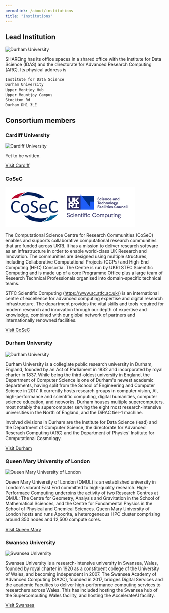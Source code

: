 ```yaml
---
permalink: /about/institutions
title: "Institutions"
---
```


## Lead Institution

![Durham University](/assets/images/Durham.jpg)

SHAREing has its office spaces in a shared office with the Institute for Data Science (IDAS) and the directorate for Advanced Research Computing (ARC).
Its physical address is

~~~~~~~~~~~~~~~~~~~~~~~~~~~~~~~~
Institute for Data Science
Durham University 
Upper Montjoy Hub
Upper Mountjoy Campus
Stockton Rd
Durham DH1 3LE
~~~~~~~~~~~~~~~~~~~~~~~~~~~~~~~~


## Consortium members


### Cardiff University

![Cardiff University](/assets/logos/Cardiff-Logo.png)

Yet to be written. 

[Visit Cardiff](https://link-url-here.org)


### CoSeC

![CoSeC](/assets/logos/CoSeC-STFC.png)

The Computational Science Centre for Research Communities (CoSeC) enables and supports collaborative computational research communities that are funded across UKRI. It has a mission to deliver research software as an infrastructure in order to enable world-class UK Research and Innovation. The communities are designed using multiple structures, including Collaborative Computational Projects (CCPs) and High-End Computing (HEC) Consortia. The Centre is run by UKRI STFC Scientific Computing and is made up of a core Programme Office plus a large team of Research Technical Professionals organised into domain-specific technical teams.

STFC Scientific Computing (https://www.sc.stfc.ac.uk/) is an international centre of excellence for advanced computing expertise and digital research infrastructure. The department provides the vital skills and tools required for modern research and innovation through our depth of expertise and knowledge, combined with our global network of partners and internationally renowned facilities.  

[Visit CoSeC](https://www.cosec.ac.uk/)


### Durham University 

![Durham University](/assets/logos/DurhamUniversity.png)

Durham University is a collegiate public research university in Durham, England, founded by an Act of Parliament in 1832 and incorporated by royal charter in 1837. While being the third-oldest university in England, the Department of Computer Science is one of Durham's newest academic departments, having split from the School of Engineering and Computer Science in 2017. It currently hosts research groups in computer vision, AI, high-performance and scientific computing, digital humanities, computer science education, and networks. Durham houses multiple supercomputers, most notably the supercomputer serving the eight most research-intensive universities in the North of England, and the DiRAC tier-1 machine.
    
Involved divisions in Durham are the Institute for Data Science (lead) and the Department of Computer Science, the directorate for Advanced Reserach Computing (ARC) and the Department of Physics' Institute for Computational Cosmology. 

[Visit Durham](https://www.durham.ac.uk/research/institutes-and-centres/data-science)


### Queen Mary University of London

![Queen Mary University of London](/assets/logos/QMUL.png)

Queen Mary University of London (QMUL) is an
established university in London's vibrant East End committed to
high-quality research. High-Performace Computing underpins the
activity of two Research Centres at QMUL: The Centre for Geometry,
Analysis and Gravitation in the School of Mathematical Sciences, and the
Centre for Fundamental Physics in the School of Physical and
Chemical Sciences. Queen Mary University of London hosts and runs
Apocrita, a heterogeneous HPC cluster comprising around 350 nodes and 12,500
compute cores.

[Visit Queen Mary](https://link-url-here.org)


### Swansea  University

![Swansea University](/assets/logos/SwanseaUniversity.svg)

Swansea University is a research-intensive university in Swansea, Wales, founded by royal charter in 1920 as a constituent college of the University of Wales, and becoming independent in 2007. The Swansea Academy of Advanced Computing (SA2C), founded in 2017, bridges Digital Services and the academic Faculties to deliver high-performance computing services to researchers across Wales. This has included hosting the Swansea hub of the Supercomputing Wales facility, and hosting the AccelerateAI facility.

[Visit Swansea](https://www.swansea.ac.uk)


<!-- {% include feature_row %} -->



